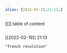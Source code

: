 ```yaml
---
alias: [2022-02-19,21:13,]
---
```

[[]]
table of content
```toc
```

[[2022-02-19]] 21:13

```query
"french revolution"
```